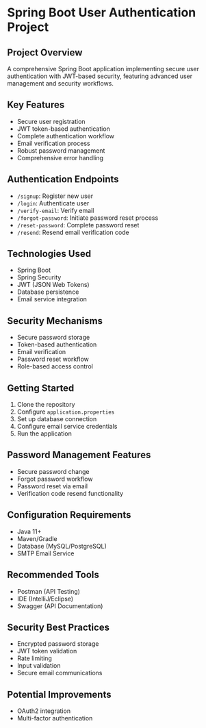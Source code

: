 # Spring Boot User Authentication Project

## Project Overview
A comprehensive Spring Boot application implementing secure user authentication with JWT-based security, featuring advanced user management and security workflows.

## Key Features
- Secure user registration
- JWT token-based authentication
- Complete authentication workflow
- Email verification process
- Robust password management
- Comprehensive error handling

## Authentication Endpoints
- `/signup`: Register new user
- `/login`: Authenticate user
- `/verify-email`: Verify email
- `/forgot-password`: Initiate password reset process
- `/reset-password`: Complete password reset
- `/resend`: Resend email verification code

## Technologies Used
- Spring Boot
- Spring Security
- JWT (JSON Web Tokens)
- Database persistence
- Email service integration

## Security Mechanisms
- Secure password storage
- Token-based authentication
- Email verification
- Password reset workflow
- Role-based access control

## Getting Started
1. Clone the repository
2. Configure `application.properties`
3. Set up database connection
4. Configure email service credentials
5. Run the application

## Password Management Features
- Secure password change
- Forgot password workflow
- Password reset via email
- Verification code resend functionality

## Configuration Requirements
- Java 11+ 
- Maven/Gradle
- Database (MySQL/PostgreSQL)
- SMTP Email Service

## Recommended Tools
- Postman (API Testing)
- IDE (IntelliJ/Eclipse)
- Swagger (API Documentation)

## Security Best Practices
- Encrypted password storage
- JWT token validation
- Rate limiting
- Input validation
- Secure email communications

## Potential Improvements
- OAuth2 integration
- Multi-factor authentication
